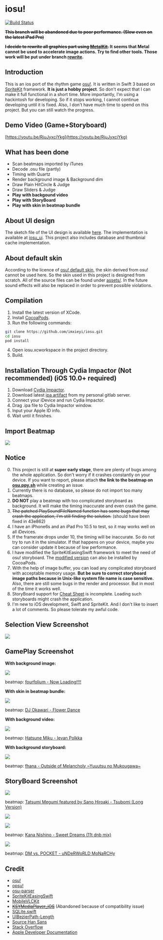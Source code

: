 # iosu!

[![Build Status](https://travis-ci.org/imxieyi/iosu.svg?branch=master)](https://travis-ci.org/imxieyi/iosu)

**~~This branch will be abandoned due to poor performance. (Slow even on the latest iPad Pro)~~**

**~~I decide to rewrite all graphics part using [MetalKit](https://developer.apple.com/documentation/metalkit).~~ It seems that Metal cannot be used to accelerate image actions. Try to find other tools. Those work will be put under branch [rewrite](https://github.com/imxieyi/iosu/tree/rewrite).**

## Introduction
This is an ios port of the rhythm game [osu!](https://osu.ppy.sh). It is written in Swift 3 based on [SpriteKit](https://developer.apple.com/spritekit/) framework. **It is just a hobby project**. So don't expect that I can make it full functional in a short time. More importantly, I'm using a hackintosh for developing. So if it stops working, I cannot continue developing until it is fixed. Also, I don't have much time to spend on this project. But you can still watch the progress.

## Demo Video (Game+Storyboard)
[https://youtu.be/RjuJyxciYkg](https://youtu.be/RjuJyxciYkg)

## What has been done
 - Scan beatmaps imported by iTunes
 - Decode .osu file (partly)
 - Timing with Quartz
 - Render background image & Background dim
 - Draw Plain HitCircle & Judge
 - Draw Sliders & Judge
 - **Play with backgound video**
 - **Play with StoryBoard**
 - **Play with skin in beatmap bundle**

## About UI design
The sketch file of the UI design is available [here](https://github.com/imxieyi/iosu/blob/master/assets/ui_design.sketch). The implementation is available at [iosu_ui](https://github.com/imxieyi/iosu_ui/tree/master). This project also includes database and thumbnial cache implementation.

## About default skin
According to the licence of [osu! default skin](https://osu.ppy.sh/forum/t/129191), the skin derived from osu! cannot be used here. So the skin used in this project is designed from scratch. All of the source files can be found under [assets/](https://github.com/imxieyi/iosu/tree/master/assets). In the future sound effects will also be replaced in order to prevent possible violations.

## Compilation
1. Install the latest version of XCode.
2. Install [CocoaPods](https://cocoapods.org/).
3. Run the following commands:
```bash
git clone https://github.com/imxieyi/iosu.git
cd iosu
pod install
```
4. Open iosu.xcworkspace in the project directory.
5. Build.

## Installation Through Cydia Impactor (Not recommended) (iOS 10.0+ required)
1. Download [Cydia Impactor](http://www.cydiaimpactor.com/).
2. Download latest [ipa artifact](https://git.imxieyi.com/xieyi/iosu/tags) from my personal gitlab server.
3. Connect your iDevice and run Cydia Impactor.
4. Drag .ipa file to Cydia Impactor window.
5. Input your Apple ID info.
6. Wait until it finishes.

## Import Beatmap
![](screenshots/import.png)

## Notice
0. This project is still at **super early stage**, there are plenty of bugs among the whole application. So don't worry if it crashes constantly on your device. If you want to report, please attach **the link to the beatmap on [osu.ppy.sh](https://osu.ppy.sh/)** while creating an issue.
1. Currently there is no database, so please do not import too many beatmaps.
2. **DO NOT** play a beatmap with too complicated storyboard as background. It will make the timing inaccurate and even crash the game.
3. ~~The patched PlaySoundFileNamed function has some bugs that may crash the application, I'm still finding the solution.~~ (should have been fixed in 43e862)
4. I have an iPhone6s and an iPad Pro 10.5 to test, so it may works well on all iDevices.
5. If the framerate drops under 10, the timing will be inaccurate. So do not try to run it in the simulator. If that happens on your device, maybe you can consider update it because of low performance.
6. I have modified the SpriteKitEasingSwift framework to meet the need of osu! storyboard. The [modified version](https://github.com/imxieyi/SpriteKitEasingSwift) can also be installed by CocoaPods.
7. With the help of image buffer, you can load any complicated storyboard with acceptable memory usage. **But be sure to correct storyboard image paths because in Unix-like system file name is case sensitive.** Also, there are still some bugs in the render and processor. But in most of the time it works well.
8. StoryBoard support for [Cheat Sheet](https://osu.ppy.sh/wiki/Storyboard_Scripting/Cheat_Sheet) is incomplete. Loading such storyboards might crash the application.
10. I'm new to iOS development, Swift and SpriteKit. And I don't like to insert a lot of comments. So please tolerate my awful code.

## Selection View Screenshot

![](screenshots/selection.png)

## GamePlay Screenshot

**With background image:**

![](screenshots/p_run.png)

beatmap: [fourfolium - Now Loading!!!!](https://osu.ppy.sh/s/488630)

**With skin in beatmap bundle:**

![](screenshots/sk_run.png)

beatmap: [DJ Okawari - Flower Dance](https://osu.ppy.sh/s/33688)

**With background video:**

![](screenshots/v_run.png)

beatmap: [Hatsune Miku - Ievan Polkka](https://osu.ppy.sh/s/1287)

**With background storyboard:**

![](screenshots/sb_run.png)

beatmap: [fhana - Outside of Melancholy ~Yuuutsu no Mukougawa~](https://osu.ppy.sh/s/568455)

## StoryBoard Screenshot

![](screenshots/sbplayer1.png)

beatmap: [Tatsumi Megumi featured by Sano Hiroaki - Tsubomi (Long Version)](https://osu.ppy.sh/s/311064)

![](screenshots/sbplayer2.png)

![](screenshots/sbplayer3.png)

beatmap: [Kana Nishino - Sweet Dreams (11t dnb mix)](https://osu.ppy.sh/s/499488)

![](screenshots/sbplayer4.png)

beatmap: [DM vs. POCKET - uNDeRWoRLD MoNaRCHy](https://osu.ppy.sh/s/412938)

## Credit
 - [osu!](https://osu.ppy.sh)
 - [opsu!](https://github.com/itdelatrisu/opsu)
 - [osu-parser](https://github.com/nojhamster/osu-parser)
 - [SpriteKitEasingSwift](https://github.com/craiggrummitt/SpriteKitEasingSwift)
 - [MobileVLCKit](https://cocoapods.org/pods/MobileVLCKit)
 - ~~[KSYMediaPlayer_iOS](https://github.com/ksvc/KSYMediaPlayer_iOS)~~ (Abandoned because of compatibility issue)
 - [SQLite.swift](https://github.com/stephencelis/SQLite.swift)
 - [UIBezierPath-Length](https://github.com/ImJCabus/UIBezierPath-Length)
 - [Source Han Sans](https://github.com/adobe-fonts/source-han-sans)
 - [Stack Overflow](http://stackoverflow.com)
 - [Apple Developer Documentation](https://developer.apple.com/reference/)
